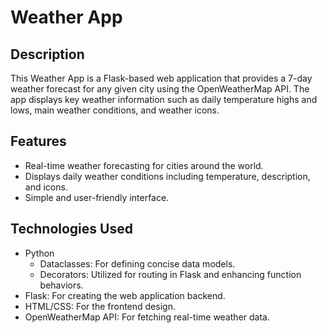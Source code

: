 # Weather App

## Description
This Weather App is a Flask-based web application that provides a 7-day weather forecast for any given city using the OpenWeatherMap API. The app displays key weather information such as daily temperature highs and lows, main weather conditions, and weather icons.

## Features
- Real-time weather forecasting for cities around the world.
- Displays daily weather conditions including temperature, description, and icons.
- Simple and user-friendly interface.

## Technologies Used
- Python
  - Dataclasses: For defining concise data models.
  - Decorators: Utilized for routing in Flask and enhancing function behaviors.
- Flask: For creating the web application backend.
- HTML/CSS: For the frontend design.
- OpenWeatherMap API: For fetching real-time weather data.

